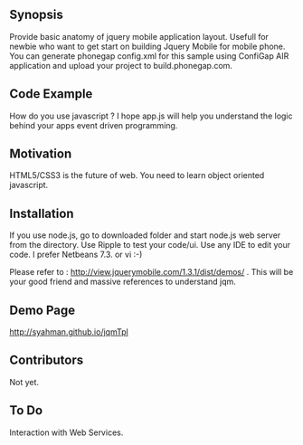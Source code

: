 ## Synopsis

Provide basic anatomy of jquery mobile application layout. Usefull for newbie who want to get start on
building Jquery Mobile for mobile phone. You can generate phonegap config.xml for this sample
using ConfiGap AIR application and upload your project to build.phonegap.com.

## Code Example

How do you use javascript ? I hope app.js will help you understand the logic behind your apps event driven
programming.

## Motivation

HTML5/CSS3 is the future of web. You need to learn object oriented javascript.

## Installation

If you use node.js, go to downloaded folder and start node.js web server from the directory. Use Ripple to test your code/ui.
Use any IDE to edit your code. I prefer Netbeans 7.3. or vi :-)

Please refer to : http://view.jquerymobile.com/1.3.1/dist/demos/ . This will be your good friend and massive 
references to understand jqm. 

## Demo Page 

http://syahman.github.io/jqmTpl

## Contributors

Not yet. 

## To Do

Interaction with Web Services. 

